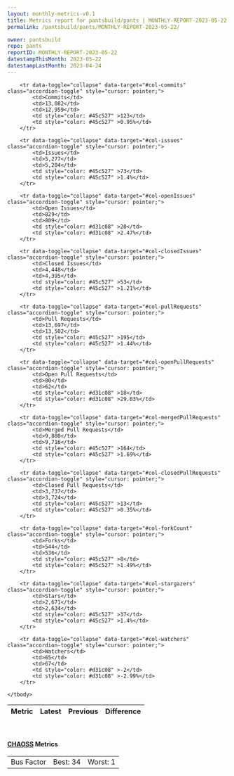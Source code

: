 ```yaml
---
layout: monthly-metrics-v0.1
title: Metrics report for pantsbuild/pants | MONTHLY-REPORT-2023-05-22 | 2023-05-22
permalink: /pantsbuild/pants/MONTHLY-REPORT-2023-05-22/

owner: pantsbuild
repo: pants
reportID: MONTHLY-REPORT-2023-05-22
datestampThisMonth: 2023-05-22
datestampLastMonth: 2023-04-24
---
```



<table class="table table-condensed" style="border-collapse:collapse;">
    <thead>
    <tr>
        <th>Metric</th>
        <th>Latest</th>
        <th>Previous</th>
        <th colspan="2" style="text-align: center;">Difference</th>
    </tr>
    </thead>
    <tbody>

        <tr data-toggle="collapse" data-target="#col-commits" class="accordion-toggle" style="cursor: pointer;">
            <td>Commits</td>
            <td>13,082</td>
            <td>12,959</td>
            <td style="color: #45c527" >123</td>
            <td style="color: #45c527" >0.95%</td>
        </tr>
        
        <tr data-toggle="collapse" data-target="#col-issues" class="accordion-toggle" style="cursor: pointer;">
            <td>Issues</td>
            <td>5,277</td>
            <td>5,204</td>
            <td style="color: #45c527" >73</td>
            <td style="color: #45c527" >1.4%</td>
        </tr>
        
        <tr data-toggle="collapse" data-target="#col-openIssues" class="accordion-toggle" style="cursor: pointer;">
            <td>Open Issues</td>
            <td>829</td>
            <td>809</td>
            <td style="color: #d31c08" >20</td>
            <td style="color: #d31c08" >2.47%</td>
        </tr>
        
        <tr data-toggle="collapse" data-target="#col-closedIssues" class="accordion-toggle" style="cursor: pointer;">
            <td>Closed Issues</td>
            <td>4,448</td>
            <td>4,395</td>
            <td style="color: #45c527" >53</td>
            <td style="color: #45c527" >1.21%</td>
        </tr>
        
        <tr data-toggle="collapse" data-target="#col-pullRequests" class="accordion-toggle" style="cursor: pointer;">
            <td>Pull Requests</td>
            <td>13,697</td>
            <td>13,502</td>
            <td style="color: #45c527" >195</td>
            <td style="color: #45c527" >1.44%</td>
        </tr>
        
        <tr data-toggle="collapse" data-target="#col-openPullRequests" class="accordion-toggle" style="cursor: pointer;">
            <td>Open Pull Requests</td>
            <td>80</td>
            <td>62</td>
            <td style="color: #d31c08" >18</td>
            <td style="color: #d31c08" >29.03%</td>
        </tr>
        
        <tr data-toggle="collapse" data-target="#col-mergedPullRequests" class="accordion-toggle" style="cursor: pointer;">
            <td>Merged Pull Requests</td>
            <td>9,880</td>
            <td>9,716</td>
            <td style="color: #45c527" >164</td>
            <td style="color: #45c527" >1.69%</td>
        </tr>
        
        <tr data-toggle="collapse" data-target="#col-closedPullRequests" class="accordion-toggle" style="cursor: pointer;">
            <td>Closed Pull Requests</td>
            <td>3,737</td>
            <td>3,724</td>
            <td style="color: #45c527" >13</td>
            <td style="color: #45c527" >0.35%</td>
        </tr>
        
        <tr data-toggle="collapse" data-target="#col-forkCount" class="accordion-toggle" style="cursor: pointer;">
            <td>Forks</td>
            <td>544</td>
            <td>536</td>
            <td style="color: #45c527" >8</td>
            <td style="color: #45c527" >1.49%</td>
        </tr>
        
        <tr data-toggle="collapse" data-target="#col-stargazers" class="accordion-toggle" style="cursor: pointer;">
            <td>Stars</td>
            <td>2,671</td>
            <td>2,634</td>
            <td style="color: #45c527" >37</td>
            <td style="color: #45c527" >1.4%</td>
        </tr>
        
        <tr data-toggle="collapse" data-target="#col-watchers" class="accordion-toggle" style="cursor: pointer;">
            <td>Watchers</td>
            <td>65</td>
            <td>67</td>
            <td style="color: #d31c08" >-2</td>
            <td style="color: #d31c08" >-2.99%</td>
        </tr>
        
    </tbody>
</table>
<br>
<h4><a target="_blank" href="https://chaoss.community/">CHAOSS</a> Metrics</h4>

<table class="table table-condensed" style="border-collapse:collapse;">
    <tbody>
        <td>Bus Factor</td>
        <td>Best: 34</td>
        <td>Worst: 1</td>
    </tbody>
</table>
